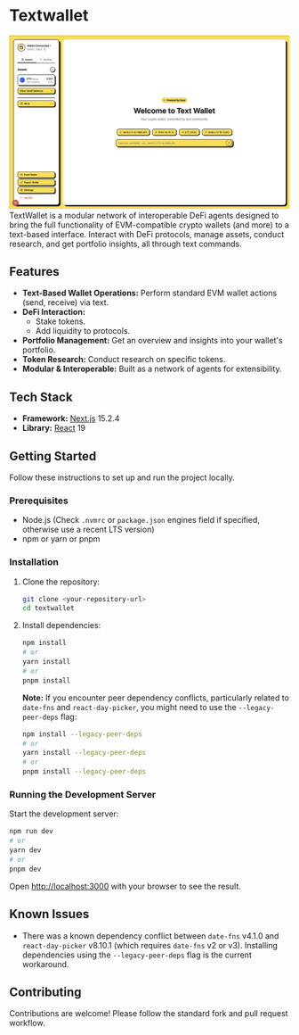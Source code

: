 # Textwallet

![text wallet](</public/home.png>)
TextWallet is a modular network of interoperable DeFi agents designed to bring the full functionality of EVM-compatible crypto wallets (and more) to a text-based interface. Interact with DeFi protocols, manage assets, conduct research, and get portfolio insights, all through text commands.

## Features

- **Text-Based Wallet Operations:** Perform standard EVM wallet actions (send, receive) via text.
- **DeFi Interaction:**
  - Stake tokens.
  - Add liquidity to protocols.
- **Portfolio Management:** Get an overview and insights into your wallet's portfolio.
- **Token Research:** Conduct research on specific tokens.
- **Modular & Interoperable:** Built as a network of agents for extensibility.

## Tech Stack

- **Framework:** [Next.js](https://nextjs.org/) 15.2.4
- **Library:** [React](https://reactjs.org/) 19

## Getting Started

Follow these instructions to set up and run the project locally.

### Prerequisites

- Node.js (Check `.nvmrc` or `package.json` engines field if specified, otherwise use a recent LTS version)
- npm or yarn or pnpm

### Installation

1. Clone the repository:

   ```bash
   git clone <your-repository-url>
   cd textwallet
   ```

2. Install dependencies:

   ```bash
   npm install
   # or
   yarn install
   # or
   pnpm install
   ```

   **Note:** If you encounter peer dependency conflicts, particularly related to `date-fns` and `react-day-picker`, you might need to use the `--legacy-peer-deps` flag:

   ```bash
   npm install --legacy-peer-deps
   # or
   yarn install --legacy-peer-deps
   # or
   pnpm install --legacy-peer-deps
   ```

### Running the Development Server

Start the development server:

```bash
npm run dev
# or
yarn dev
# or
pnpm dev
```

Open [http://localhost:3000](http://localhost:3000) with your browser to see the result.

## Known Issues

- There was a known dependency conflict between `date-fns` v4.1.0 and `react-day-picker` v8.10.1 (which requires `date-fns` v2 or v3). Installing dependencies using the `--legacy-peer-deps` flag is the current workaround.

## Contributing

Contributions are welcome! Please follow the standard fork and pull request workflow.
